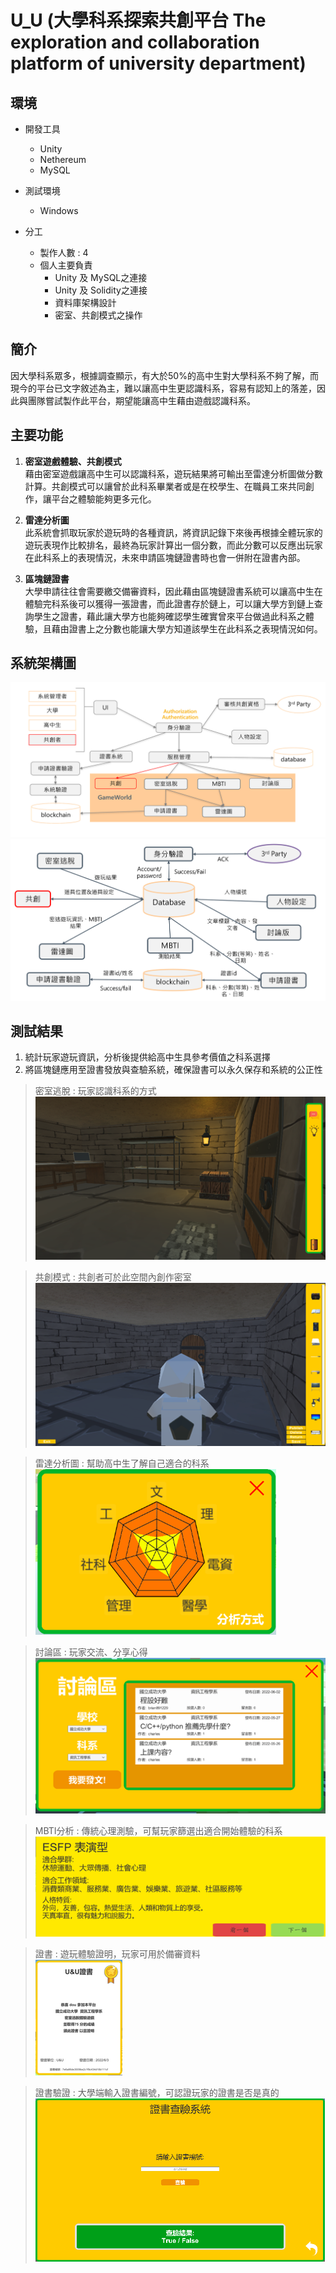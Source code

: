 # U_U (大學科系探索共創平台 The exploration and collaboration platform of university department)

## 環境
- 開發工具
    - Unity
    - Nethereum
    - MySQL
- 測試環境
    - Windows

- 分工
    - 製作人數 : 4
    - 個人主要負責
        - Unity 及 MySQL之連接
        - Unity 及 Solidity之連接
        - 資料庫架構設計
        - 密室、共創模式之操作


## 簡介
因大學科系眾多，根據調查顯示，有大於50%的高中生對大學科系不夠了解，而現今的平台已文字敘述為主，難以讓高中生更認識科系，容易有認知上的落差，因此與團隊嘗試製作此平台，期望能讓高中生藉由遊戲認識科系。

## 主要功能
1. <b>密室遊戲體驗、共創模式</b><br>
    藉由密室遊戲讓高中生可以認識科系，遊玩結果將可輸出至雷達分析圖做分數計算。共創模式可以讓曾於此科系畢業者或是在校學生、在職員工來共同創作，讓平台之體驗能夠更多元化。
    
2. <b>雷達分析圖</b><br>
    此系統會抓取玩家於遊玩時的各種資訊，將資訊記錄下來後再根據全體玩家的遊玩表現作比較排名，最終為玩家計算出一個分數，而此分數可以反應出玩家在此科系上的表現情況，未來申請區塊鏈證書時也會一併附在證書內部。

3. <b>區塊鏈證書</b><br>
    大學申請往往會需要繳交備審資料，因此藉由區塊鏈證書系統可以讓高中生在體驗完科系後可以獲得一張證書，而此證書存於鏈上，可以讓大學方到鏈上查詢學生之證書，藉此讓大學方也能夠確認學生確實曾來平台做過此科系之體驗，且藉由證書上之分數也能讓大學方知道該學生在此科系之表現情況如何。

## 系統架構圖
![](./Demo_Picture/System_Architecture.png)<br>
![](/Demo_Picture/System_Architecture2.png)

## 測試結果
1. 統計玩家遊玩資訊，分析後提供給高中生具參考價值之科系選擇
2. 將區塊鏈應用至證書發放與查驗系統，確保證書可以永久保存和系統的公正性

> 密室逃脫 : 玩家認識科系的方式<br>
![](/Demo_Picture/Escaping_Room.png)


>共創模式 : 共創者可於此空間內創作密室<br>
![](/Demo_Picture/Co_Create.png)


>雷達分析圖 : 幫助高中生了解自己適合的科系<br>
![](/Demo_Picture/Radar.png)


>討論區 : 玩家交流、分享心得<br>
![](/Demo_Picture/Discussion_Board.png)


>MBTI分析 : 傳統心理測驗，可幫玩家篩選出適合開始體驗的科系<br>
![](/Demo_Picture/Traditional_Psychometric_Test.png)


>證書 : 遊玩體驗證明，玩家可用於備審資料<br>
![](/Demo_Picture/Certificate.png)

>證書驗證 : 大學端輸入證書編號，可認證玩家的證書是否是真的<br>
![](/Demo_Picture/Certificate_Checking.png)



